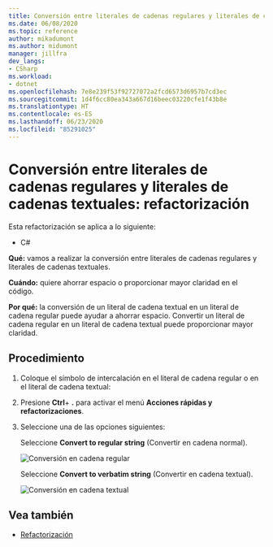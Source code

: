 ```yaml
---
title: Conversión entre literales de cadenas regulares y literales de cadenas textuales
ms.date: 06/08/2020
ms.topic: reference
author: mikadumont
ms.author: midumont
manager: jillfra
dev_langs:
- CSharp
ms.workload:
- dotnet
ms.openlocfilehash: 7e8e239f53f92727072a2fcd6573d6957b7cd3ec
ms.sourcegitcommit: 1d4f6cc80ea343a667d16beec03220cfe1f43b8e
ms.translationtype: HT
ms.contentlocale: es-ES
ms.lasthandoff: 06/23/2020
ms.locfileid: "85291025"
---
```

# <a name="convert-between-regular-string-and-verbatim-string-literals-refactoring"></a>Conversión entre literales de cadenas regulares y literales de cadenas textuales: refactorización

Esta refactorización se aplica a lo siguiente:

- C#

**Qué:** vamos a realizar la conversión entre literales de cadenas regulares y literales de cadenas textuales.

**Cuándo:** quiere ahorrar espacio o proporcionar mayor claridad en el código.

**Por qué:** la conversión de un literal de cadena textual en un literal de cadena regular puede ayudar a ahorrar espacio. Convertir un literal de cadena regular en un literal de cadena textual puede proporcionar mayor claridad.

## <a name="how-to"></a>Procedimiento

1. Coloque el símbolo de intercalación en el literal de cadena regular o en el literal de cadena textual:

2. Presione **Ctrl**+ **.** para activar el menú **Acciones rápidas y refactorizaciones**.

3. Seleccione una de las opciones siguientes: 

    Seleccione **Convert to regular string** (Convertir en cadena normal).

    ![Conversión en cadena regular](media/convert-to-regular-string.png)

    Seleccione **Convert to verbatim string** (Convertir en cadena textual).

    ![Conversión en cadena textual](media/convert-to-verbatim-string.png)

## <a name="see-also"></a>Vea también

- [Refactorización](../refactoring-in-visual-studio.md)